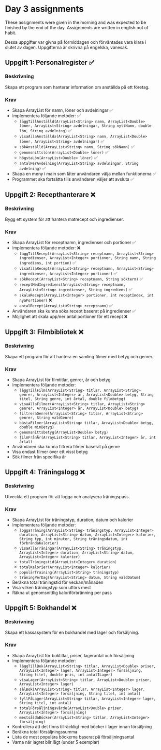 # Day 3 assignments
These assignments were given in the morning and was expected to be finished by the end of the day.  Assignments are written in english out of habit.

Dessa uppgifter var givna på förmiddagen och förväntades vara klara i slutet av dagen. Uppgifterna är skrivna på engelska, vanesak.
## Uppgift 1: Personalregister ✅
### Beskrivning
Skapa ett program som hanterar information om anställda på ett företag.
### Krav
* Skapa ArrayList för namn, löner och avdelningar ✅
* Implementera följande metoder: ✅
  * `läggTillAnställd(ArrayList<String> namn, ArrayList<Double> löner, ArrayList<String> avdelningar, String nyttNamn, double lön, String avdelning)` ✅
  * `visaAllaAnställda(ArrayList<String> namn, ArrayList<Double> löner, ArrayList<String> avdelningar)` ✅
  * `sökAnställd(ArrayList<String> namn, String sökNamn)` ✅
  * `genomsnittslön(ArrayList<Double> löner)` ✅
  * `högstaLön(ArrayList<Double> löner)` ✅
  * `antalPerAvdelning(ArrayList<String> avdelningar, String avdelning)` ✅
* Skapa en meny i main som låter användaren välja mellan funktionerna ✅
* Programmet ska fortsätta tills användaren väljer att avsluta ✅
## Uppgift 2: Recepthanterare ❌
### Beskrivning
Bygg ett system för att hantera matrecept och ingredienser.
### Krav
* Skapa ArrayList för receptnamn, ingredienser och portioner ✅
* Implementera följande metoder: ❌
  * `läggTillRecept(ArrayList<String> receptnamn, ArrayList<String> ingredienser, ArrayList<Integer> portioner, String namn, String ingrediens, int portion)` ✅
  * `visaAllaRecept(ArrayList<String> receptnamn, ArrayList<String> ingredienser, ArrayList<Integer> portioner)` ✅
  * `sökRecept(ArrayList<String> receptnamn, String sökterm)` ✅
  * `receptMedIngrediens(ArrayList<String> receptnamn, ArrayList<String> ingredienser, String ingrediens)` ✅
  * `skalaRecept(ArrayList<Integer> portioner, int receptIndex, int nyaPortioner)` ❌
  * `antalRecept(ArrayList<String> receptnamn)` ✅
* Användaren ska kunna söka recept baserat på ingredienser ✅
* Möjlighet att skala upp/ner antal portioner för ett recept ❌
## Uppgift 3: Filmbibliotek ❌
### Beskrivning
Skapa ett program för att hantera en samling filmer med betyg och genrer.
### Krav
* Skapa ArrayList för filmtitlar, genrer, år och betyg
* Implementera följande metoder:
  * `läggTillFilm(ArrayList<String> titlar, ArrayList<String> genrer, ArrayList<Integer> år, ArrayList<Double> betyg, String titel, String genre, int årtal, double filmbetyg)`
  * `visaAllaFilmer(ArrayList<String> titlar, ArrayList<String> genrer, ArrayList<Integer> år, ArrayList<Double> betyg)`
  * `filtreraGenre(ArrayList<String> titlar, ArrayList<String> genrer, String valdGenre)`
  * `bästaFilmer(ArrayList<String> titlar, ArrayList<Double> betyg, double minBetyg)`
  * `genomsnittsbetyg(ArrayList<Double> betyg)`
  * `filmFrånÅr(ArrayList<String> titlar, ArrayList<Integer> år, int årtal)`
* Användaren ska kunna filtrera filmer baserat på genre
* Visa endast filmer över ett visst betyg
* Sök filmer från specifika år
## Uppgift 4: Träningslogg ❌
### Beskrivning
Utveckla ett program för att logga och analysera träningspass.
### Krav
* Skapa ArrayList för träningstyp, duration, datum och kalorier
* Implementera följande metoder:
  * `loggaTräning(ArrayList<String> träningstyp, ArrayList<Integer> duration, ArrayList<String> datum, ArrayList<Integer> kalorier, String typ, int minuter, String träningsdatum, int förbrändaKalorier)`
  * `visaAllaTräningar(ArrayList<String> träningstyp, ArrayList<Integer> duration, ArrayList<String> datum, ArrayList<Integer> kalorier)`
  * `totalTräningstid(ArrayList<Integer> duration)`
  * `totalKalorier(ArrayList<Integer> kalorier)`
  * `populärTraining(ArrayList<String> träningstyp)`
  * `träningPerDag(ArrayList<String> datum, String valdDatum)`
* Beräkna total träningstid för veckan/månaden
* Visa vilken träningstyp som utförs mest
* Räkna ut genomsnittlig kaloriförbränning per pass
## Uppgift 5: Bokhandel ❌
### Beskrivning
Skapa ett kassasystem för en bokhandel med lager och försäljning.
### Krav
* Skapa ArrayList för boktitlar, priser, lagerantal och försäljning
* Implementera följande metoder:
  * `läggTillBok(ArrayList<String> titlar, ArrayList<Double> priser, ArrayList<Integer> lager, ArrayList<Integer> försäljning, String titel, double pris, int antalILager)`
  * `visaLager(ArrayList<String> titlar, ArrayList<Double> priser, ArrayList<Integer> lager)`
  * `sälBok(ArrayList<String> titlar, ArrayList<Integer> lager, ArrayList<Integer> försäljning, String titel, int antal)`
  * `fyllPåLager(ArrayList<String> titlar, ArrayList<Integer> lager, String titel, int antal)`
  * `totalFörsäljningsvärde(ArrayList<Double> priser, ArrayList<Integer> försäljning)`
  * `mestsåldaBöcker(ArrayList<String> titlar, ArrayList<Integer> försäljning)`
* Kontrollera att det finns tillräckligt med böcker i lager innan försäljning
* Beräkna total försäljningssumma
* Lista de mest populära böckerna baserat på försäljningsantal
* Varna när lagret blir lågt (under 5 exemplar)